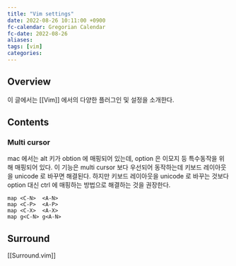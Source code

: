```yaml
---
title: "Vim settings"
date: 2022-08-26 10:11:00 +0900
fc-calendar: Gregorian Calendar
fc-date: 2022-08-26
aliases: 
tags: [vim]
categories: 
---
```


## Overview

이 글에서는 [[Vim]] 에서의 다양한 플러그인 및 설정을 소개한다.

## Contents

### Multi cursor

mac 에서는 alt 키가 obtion 에 매핑되어 있는데, option 은 이모지 등 특수동작을 위해 매핑되어 있다. 이 기능은 multi cursor 보다 우선되어 동작하는데 키보드 레이아웃을 unicode 로 바꾸면 해결된다. 하지만 키보드 레이아웃을 unicode 로 바꾸는 것보다 option 대신 ctrl 에 매핑하는 방법으로 해결하는 것을 권장한다.

```
map <C-N>  <A-N>
map <C-P>  <A-P>
map <C-X>  <A-X>
map g<C-N> g<A-N>
```

## Surround

[[Surround.vim]]